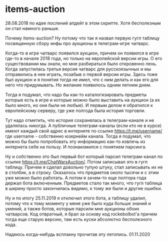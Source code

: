 # items-auction
28.08.2018 по идее послений апдейт в этом скрипте. Хотя бесполезным он стал намного раньше. 

Почему items-auction? Ну потому что так я назвал первую гугл таблицу посвященную сбору инфы про аукционы в телеграм-игре чатварс.

Когда-то в игре чатварс появился аукцион, причем он появился в игре где-то в начале 2018 года, но только на европейской версии игры. О его существовании мы знали, но мне разбираться было откровенно лень. Когда запустилась третья версия чатварс для русскоязычных и мы отправились в нее играть, позабыв о первой версии игры. Здесь тоже был аукцион и я понятия тогда не имел, что с ним делать и как его для него что придумывать. Но желание появилось одним летним днем.

Тогда я подумал, что надо бы как-то каталогизировать предметы которые есть в игре и которые можно было выставить на аукцион (а их было много, но они были не любые).
И первым делом я обратился к европейскому серверу, где уже полгода была история торговли.

Тут надо отметить, что история сохранялась в телеграм-канале и не удалялась никогда. А публичные телеграм-каналы (если кто не в курсе) имеют каждый свой адрес в интернете по ссылке https://t.me/username/ где username - собственно юзернейм канала.
Тогда я подумал, что можно бы было попробовать эту информацию как-то извлечь из интернета себе на пользу. И познакомился с понятием парсинга.

Ну и собственно это был первый бот который парсил телеграм-канал по ссылке https://t.me/ChatWarsAuction/. Потом записывал это в гугл таблицу.
Причем я сделал довольно тупую штуку, стал записывать их не в столбик, а в строку. Оказалось что предметов около тысячи и с этим уже можно было работать.
А потом я зачем-то еще полтора года держал бота включенным. Предметов стало так много, что гугл таблица в ширину просто закончилась видимо, к тому же были и другие ошибки.

Ну и по итогу 25.11.2019 я отключил этого бота, а таблицу удалил, потому что к тому моменту у меня уже было куда больше знаний и умений, а также ботов, которые парсили мне аукционы обоих чатварсов. Код отвратный, я брал за основу код rockebolbot'a причем тогда еще старую версию, там есть куски абсолютно бесполезного кода.

Надеюсь когда-нибудь всплакну прочитав эту летопись.
01.11.2020
